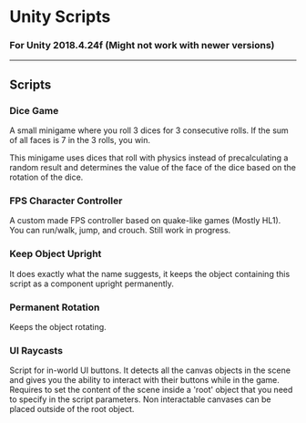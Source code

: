 # Unity Scripts
### For Unity 2018.4.24f (Might not work with newer versions)
---

## Scripts

### Dice Game

A small minigame where you roll 3 dices for 3 consecutive rolls. If
the sum of all faces is 7 in the 3 rolls, you win.

This minigame uses dices that roll with physics instead of precalculating
a random result and determines the value of the face of the dice based on
the rotation of the dice.

### FPS Character Controller

A custom made FPS controller based on quake-like games (Mostly HL1). You can
run/walk, jump, and crouch. Still work in progress.

### Keep Object Upright

It does exactly what the name suggests, it keeps the object containing this
script as a component upright permanently.

### Permanent Rotation

Keeps the object rotating.

### UI Raycasts

Script for in-world UI buttons. It detects all the canvas objects in the scene
and gives you the ability to interact with their buttons while in the game.
Requires to set the content of the scene inside a 'root' object that you need
to specify in the script parameters. Non interactable canvases can be placed
outside of the root object.